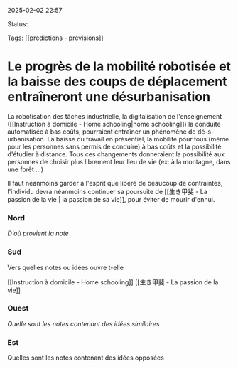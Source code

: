 2025-02-02 22:57

Status:

Tags: [[prédictions - prévisions]]


# Le progrès de la mobilité robotisée et la baisse des coups de déplacement entraîneront une désurbanisation

La robotisation des tâches industrielle, la digitalisation de l'enseignement ([[Instruction à domicile - Home schooling|home schooling]]) la conduite automatisée à bas coûts, pourraient entraîner un phénomène de dé-s-urbanisation.
La baisse du travail en présentiel, la mobilité pour tous (même pour les personnes sans permis de conduire) à bas coûts et la possibilité d'étudier à distance.
Tous ces changements donneraient la possibilité aux personnes de choisir plus librement leur lieu de vie (ex: à la montagne, dans une forêt ...)

Il faut néanmoins garder à l'esprit que libéré de beaucoup de contraintes, l'individu devra néanmoins continuer sa poursuite de [[生き甲斐 - La passion de la vie | la passion de sa vie]], pour éviter de mourir d'ennui.

### Nord
*D'où provient la note*

### Sud
Vers quelles notes ou idées ouvre t-elle

[[Instruction à domicile - Home schooling]]
[[生き甲斐 - La passion de la vie]]
### Ouest
*Quelle sont les notes contenant des idées similaires*

### Est
Quelles sont les notes contenant des idées opposées